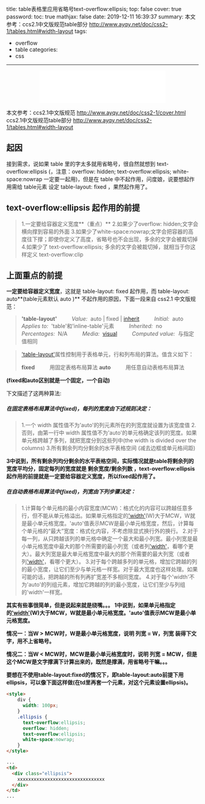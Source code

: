 title: table表格里应用省略号text-overflow:ellipsis;
top: false
cover: true
password:
toc: true
mathjax: false
date: 2019-12-11 16:39:37
summary: 本文参考：ccs2.1中文版规范table部分 http://www.ayqy.net/doc/css2-1/tables.html#width-layout
tags:
- overflow
- table
categories:
- css
---

<div align="middle"><iframe frameborder="no" border="0" marginwidth="0" marginheight="0" width=330 height=86 src="//music.163.com/outchain/player?type=2&id=115343&auto=1&height=66"></iframe></div>

本文参考：ccs2.1中文版规范 http://www.ayqy.net/doc/css2-1/cover.html   
                  ccs2.1中文版规范table部分 http://www.ayqy.net/doc/css2-1/tables.html#width-layout
                    
## 起因
接到需求，说如果 table 里的字太多就用省略号，很自然就想到 text-overflow:ellipsis (，注意：overflow: hidden; text-overflow:ellipsis; white-space:nowrap 一定要一起用)，但是在 table 中不起作用，问度娘，说要想起作用需给 table元素 设定 table-layout: fixed ，果然起作用了。
## text-overflow:ellipsis 起作用的前提
>1.一定要给容器定义宽度**（重点）**
>2.如果少了overflow: hidden;文字会横向撑到容易的外面
>3.如果少了white-space:nowrap;文字会把容器的高度往下撑；即使你定义了高度，省略号也不会出现，多余的文字会被裁切掉
>4.如果少了 text-overflow:ellipsis; 多余的文字会被裁切掉，就相当于你这样定义 text-overflow:clip

## 上面重点的前提
**一定要给容器定义宽度**，这就是 table-layout: fixed 起作用，而 table-layout: auto**(table元素默认 auto )** 不起作用的原因，下面一段来自 css2.1 中文版规范：
>**'table-layout'**
&emsp;&emsp;&ensp;*Value:*  auto | fixed | [inherit](http://www.ayqy.net/doc/css2-1/cascade.html#value-def-inherit)
&emsp;&emsp;&ensp;*Initial:*  auto
&emsp;&emsp;&ensp;*Applies to:*  'table'和'inline-table'元素
&emsp;&emsp;&ensp;*Inherited:*  no
&emsp;&emsp;&ensp;*Percentages:*  N/A
&emsp;&emsp;&ensp;*Media:*  [visual](http://www.ayqy.net/doc/css2-1/media.html#visual-media-group)
&emsp;&emsp;&ensp;*Computed value:*  与指定值相同

>['table-layout'](http://www.ayqy.net/doc/css2-1/tables.html#propdef-table-layout)属性控制用于表格单元，行和列布局的算法。值含义如下：
>
>**fixed**
&emsp;&emsp;&ensp;用固定表格布局算法
**auto**
&emsp;&emsp;&ensp;用任意自动表格布局算法

**(fixed和auto区别就是一个固定，一个自动)**

下文描述了这两种算法:
##### 在固定表格布局算法中(fixed)，每列的宽度由下述规则决定：
>1.一个 width 属性值不为'auto'的列元素所在的列宽度就设置为该宽度值
>2.否则，由第一行中 width 属性值不为'auto'的单元格确定该列的宽度。如果单元格跨越了多列，就把宽度分到这些列中(the width is divided over the columns)
>3.所有剩余列均分剩余的水平表格空间 (减去边框或单元格间距)

**3中说到，所有剩余列均分剩余的水平表格空间，实际情况就是table将剩余列的宽度平均分，固定每列的宽度就是 剩余宽度/剩余列数 ，text-overflow:ellipsis 起作用的前提就是一定要给容器定义宽度，所以fixed起作用了。**

##### 在自动表格布局算法中(fixed)，列宽由下列步骤决定：
>1.计算每个单元格的最小内容宽度(MCW)：格式化的内容可以跨越任意多行，但不能从单元格溢出。如果单元格指定的['width'](http://www.ayqy.net/doc/css2-1/visudet.html#propdef-width)(W)大于MCW，W就是最小单元格宽度。'auto'值表示MCW是最小单元格宽度，然后，计算每个单元格的“最大”宽度：格式化内容，不考虑除显式换行外的换行。
>2.对于每一列，从只跨越该列的单元格中确定一个最大和最小列宽。最小列宽是最小单元格宽度中最大的那个所需要的最小列宽（或者列['width'](http://www.ayqy.net/doc/css2-1/visudet.html#propdef-width)，看哪个更大）。最大列宽是最大单元格宽度中最大的那个所需要的最大列宽（或者列['width'](http://www.ayqy.net/doc/css2-1/visudet.html#propdef-width)，看哪个更大）。
>3.对于每个跨越多列的单元格，增加它跨越的列的最小宽度，让它们至少与单元格一样宽。对于最大宽度也这样处理。如果可能的话，把跨越的所有列再扩宽差不多相同宽度。
>4.对于每个'width'不为'auto'的列组元素，增加它跨越的列的最小宽度，让它们至少与列组的'width'一样宽。

**其实有些事很简单，但是说起来就是绕嘴。。。
1中说到，如果单元格指定的['width'](http://www.ayqy.net/doc/css2-1/visudet.html#propdef-width)(W)大于MCW，W就是最小单元格宽度。'auto'值表示MCW是最小单元格宽度。**

**情况一：当W > MCW时，W是最小单元格宽度，说明 列宽 = W，列宽 装得下文字，用不上省略号。**

**情况二：当W < MCW时，MCW是最小单元格宽度时，说明 列宽 = MCW，但是这个MCW是文字撑满下计算出来的，既然是撑满，用省略号干嘛。。。**

**要想在不使用table-layout:fixed的情况下，即table-layout:auto前提下用ellipsis，可以像下面这样做(在td里再套一个元素，对这个元素设置ellipsis)。**
``` html
<style>
    div {
      width: 100px;
    }
    .ellipsis {
      text-overflow:ellipsis;
      overflow: hidden; 
      text-overflow:ellipsis; 
      white-space:nowrap;
    }
</style>

...
<td>
  <div class="ellipsis">
    xxxxxxxxxxxxxxxxxxxxxxxxxxxxxxxx
  </div>
</td>
...
```